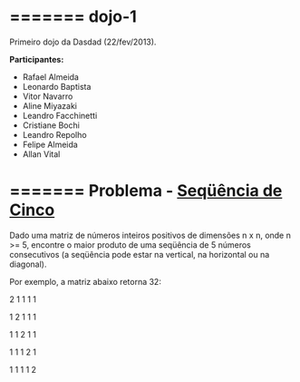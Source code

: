 =======
dojo-1
======

Primeiro dojo da Dasdad (22/fev/2013).

**Participantes:**
* Rafael Almeida
* Leonardo Baptista
* Vitor Navarro 
* Aline Miyazaki
* Leandro Facchinetti
* Cristiane Bochi
* Leandro Repolho
* Felipe Almeida
* Allan Vital


=======
Problema - [Seqüência de Cinco](http://dojopuzzles.com/problemas/exibe/sequencia-de-cinco/)
======



Dado uma matriz de números inteiros positivos de dimensões n x n, onde n >= 5, encontre o maior produto de uma seqüência de 5 números consecutivos (a seqüência pode estar na vertical, na horizontal ou na diagonal).

Por exemplo, a matriz abaixo retorna 32:

2 1 1 1 1

1 2 1 1 1

1 1 2 1 1

1 1 1 2 1

1 1 1 1 2
